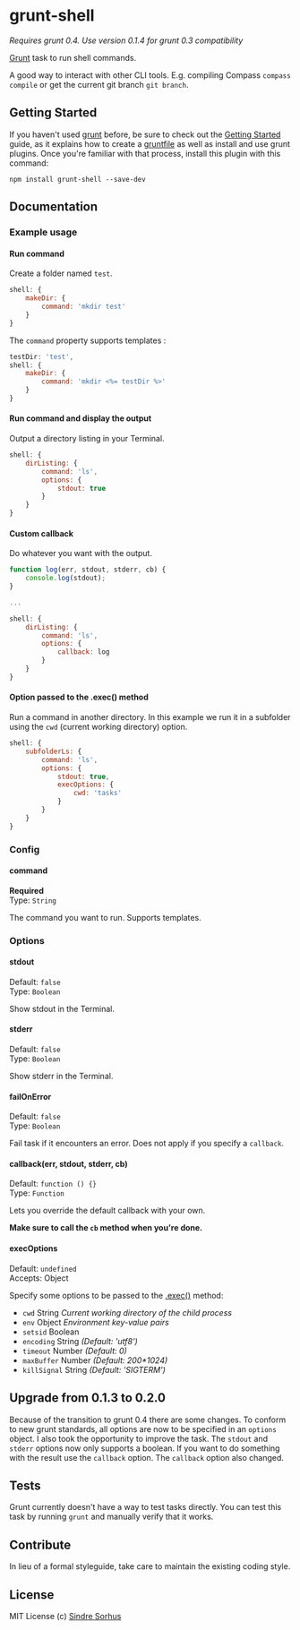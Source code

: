 # grunt-shell

*Requires grunt 0.4. Use version 0.1.4 for grunt 0.3 compatibility*

[Grunt][grunt] task to run shell commands.

A good way to interact with other CLI tools. E.g. compiling Compass `compass compile` or get the current git branch `git branch`.


## Getting Started

If you haven't used [grunt][] before, be sure to check out the [Getting Started][] guide, as it explains how to create a [gruntfile][Getting Started] as well as install and use grunt plugins. Once you're familiar with that process, install this plugin with this command:

```shell
npm install grunt-shell --save-dev
```

[grunt]: http://gruntjs.com
[Getting Started]: https://github.com/gruntjs/grunt/wiki/Getting-started


## Documentation


### Example usage


#### Run command

Create a folder named `test`.

```javascript
shell: {
	makeDir: {
		command: 'mkdir test'
	}
}
```

The `command` property supports templates :

```javascript
testDir: 'test',
shell: {
	makeDir: {
		command: 'mkdir <%= testDir %>'
	}
}
```



#### Run command and display the output

Output a directory listing in your Terminal.

```javascript
shell: {
	dirListing: {
		command: 'ls',
		options: {
			stdout: true
		}
	}
}
```


#### Custom callback

Do whatever you want with the output.

```javascript
function log(err, stdout, stderr, cb) {
	console.log(stdout);
}

...

shell: {
	dirListing: {
		command: 'ls',
		options: {
			callback: log
		}
	}
}
```

#### Option passed to the .exec() method

Run a command in another directory. In this example we run it in a subfolder using the `cwd` (current working directory) option.

```javascript
shell: {
	subfolderLs: {
		command: 'ls',
		options: {
			stdout: true,
			execOptions: {
				cwd: 'tasks'
			}
		}
	}
}
```


### Config


#### command

**Required**  
Type: `String`

The command you want to run. Supports templates.


### Options


#### stdout

Default: `false`  
Type: `Boolean`

Show stdout in the Terminal.


#### stderr

Default: `false`  
Type: `Boolean`

Show stderr in the Terminal.


#### failOnError

Default: `false`  
Type: `Boolean`

Fail task if it encounters an error. Does not apply if you specify a `callback`.


#### callback(err, stdout, stderr, cb)

Default: `function () {}`  
Type: `Function`

Lets you override the default callback with your own.

**Make sure to call the `cb` method when you're done.**


#### execOptions

Default: `undefined`  
Accepts: Object

Specify some options to be passed to the [.exec()](http://nodejs.org/api/child_process.html#child_process_child_process_exec_command_options_callback) method:

- `cwd` String *Current working directory of the child process*
- `env` Object *Environment key-value pairs*
- `setsid` Boolean
- `encoding` String *(Default: 'utf8')*
- `timeout` Number *(Default: 0)*
- `maxBuffer` Number *(Default: 200\*1024)*
- `killSignal` String *(Default: 'SIGTERM')*


## Upgrade from 0.1.3 to 0.2.0

Because of the transition to grunt 0.4 there are some changes. To conform to new grunt standards, all options are now to be specified in an `options` object. I also took the opportunity to improve the task. The `stdout` and `stderr` options now only supports a boolean. If you want to do something with the result use the `callback` option. The `callback` option also changed.


## Tests

Grunt currently doesn't have a way to test tasks directly. You can test this task by running `grunt` and manually verify that it works.


## Contribute

In lieu of a formal styleguide, take care to maintain the existing coding style.


## License

MIT License
(c) [Sindre Sorhus](http://sindresorhus.com)

